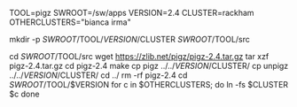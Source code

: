 TOOL=pigz
SWROOT=/sw/apps
VERSION=2.4
CLUSTER=rackham
OTHERCLUSTERS="bianca irma"

mkdir -p $SWROOT/$TOOL/$VERSION/$CLUSTER $SWROOT/$TOOL/src

cd $SWROOT/$TOOL/src
wget https://zlib.net/pigz/pigz-2.4.tar.gz
tar xzf pigz-2.4.tar.gz
cd pigz-2.4
make
cp pigz ../../$VERSION/$CLUSTER/
cp unpigz ../../$VERSION/$CLUSTER/
cd ../
rm -rf pigz-2.4
cd $SWROOT/$TOOL/$VERSION
for c in $OTHERCLUSTERS; do
  ln -fs $CLUSTER $c
done
